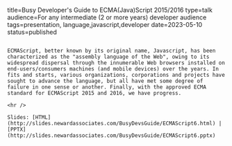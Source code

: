title=Busy Developer's Guide to ECMA(Java)Script 2015/2016
type=talk
audience=For any intermediate (2 or more years) developer audience
tags=presentation, language,javascript,developer
date=2023-05-10
status=published
~~~~~~

ECMAScript, better known by its original name, Javascript, has been  characterized as the "assembly language of the Web", owing to its widespread dispersal through the innumerable Web browsers installed on end-users/consumers machines (and mobile devices) over the years. In fits and starts, various organizations, corporations and projects have sought to advance the language, but all have met some degree of failure in one sense or another. Finally, with the approved ECMA standard for ECMAScript 2015 and 2016, we have progress. 
    
<hr />

Slides: [HTML](http://slides.newardassociates.com/BusyDevsGuide/ECMAScript6.html) | [PPTX](http://slides.newardassociates.com/BusyDevsGuide/ECMAScript6.pptx)
